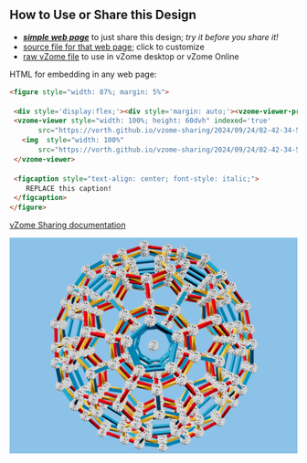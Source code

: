
## How to Use or Share this Design

 - [***simple web page***](<https://vorth.github.io/vzome-sharing/2024/09/24/02-42-34-519Z-hyperdo-steps-correct-scale/>) to just share this design; *try it before you share it!*
 - [source file for that web page](<https://github.com/vorth/vzome-sharing/edit/main/2024/09/24/02-42-34-519Z-hyperdo-steps-correct-scale/index.md>); click to customize
 - [raw vZome file](<https://raw.githubusercontent.com/vorth/vzome-sharing/main/2024/09/24/02-42-34-519Z-hyperdo-steps-correct-scale/hyperdo-steps-correct-scale.vZome>) to use in vZome desktop or vZome Online
 
 HTML for embedding in any web page:
 ```html
<figure style="width: 87%; margin: 5%">
  
  <div style='display:flex;'><div style='margin: auto;'><vzome-viewer-previous label='prev step'></vzome-viewer-previous><vzome-viewer-next label='next step'></vzome-viewer-next></div></div>
  <vzome-viewer style="width: 100%; height: 60dvh" indexed='true'
        src="https://vorth.github.io/vzome-sharing/2024/09/24/02-42-34-519Z-hyperdo-steps-correct-scale/hyperdo-steps-correct-scale.vZome" >
    <img  style="width: 100%"
        src="https://vorth.github.io/vzome-sharing/2024/09/24/02-42-34-519Z-hyperdo-steps-correct-scale/hyperdo-steps-correct-scale.png" >
  </vzome-viewer>

  <figcaption style="text-align: center; font-style: italic;">
     REPLACE this caption!
  </figcaption>
</figure>

 ```

[vZome Sharing documentation](https://vzome.github.io/vzome/sharing.html#how-it-works)

![Image](<hyperdo-steps-correct-scale.png>)

